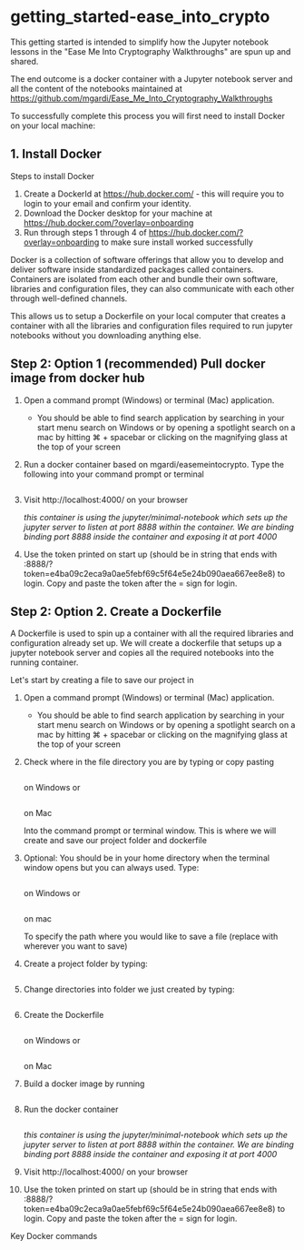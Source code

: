 # getting_started-ease_into_crypto

This getting started is intended to simplify how the Jupyter notebook lessons in the "Ease Me Into Cryptography Walkthroughs" are spun up and shared.

The end outcome is a docker container with a Jupyter notebook server and all the content of the notebooks maintained at https://github.com/mgardi/Ease_Me_Into_Cryptography_Walkthroughs

To successfully complete this process you will first need to install Docker on your local machine:

## 1. Install Docker

Steps to install Docker

1. Create a DockerId at https://hub.docker.com/ - this will require you to login to your email and confirm your identity.
2. Download the Docker desktop for your machine at https://hub.docker.com/?overlay=onboarding
3. Run through steps 1 through 4 of https://hub.docker.com/?overlay=onboarding to make sure install worked successfully

Docker is a collection of software offerings that allow you to develop and deliver software inside standardized packages called containers. Containers are isolated from each other and bundle their own software, libraries and configuration files, they can also communicate with each other through well-defined channels.

This allows us to setup a Dockerfile on your local computer that creates a container with all the libraries and configuration files required to run jupyter notebooks without you downloading anything else.

## Step 2: Option 1 (recommended) Pull docker image from docker hub

1. Open a command prompt (Windows) or terminal (Mac) application.

    * You should be able to find search application by searching in your start menu search on Windows or by opening a spotlight search on a mac by hitting ⌘ + spacebar or clicking on the magnifying glass at the top of your screen

2. Run a docker container based on mgardi/easemeintocrypto. Type the following into your command prompt or terminal
    ```docker run -p 4000:8888 mgardi/easemeintocrypto
    ```
3. Visit http://localhost:4000/ on your browser

    *this container is using the jupyter/minimal-notebook which sets up the jupyter server to listen at port 8888 within the container. We are binding binding port 8888 inside the container and exposing it at port 4000*

4. Use the token printed on start up (should be in string that ends with :8888/?token=e4ba09c2eca9a0ae5febf69c5f64e5e24b090aea667ee8e8) to login. Copy and paste the token after the = sign for login.

## Step 2: Option 2. Create a Dockerfile

A Dockerfile is used to spin up a container with all the required libraries and configuration already set up. We will create a dockerfile that setups up a jupyter notebook server and copies all the required notebooks into the running container.

Let's start by creating a file to save our project in
1. Open a command prompt (Windows) or terminal (Mac) application.

    * You should be able to find search application by searching in your start menu search on Windows or by opening a spotlight search on a mac by hitting ⌘ + spacebar or clicking on the magnifying glass at the top of your screen

2. Check where in the file directory you are by typing or copy pasting

    ```cd
    ```
    on Windows or

    ```pwd
    ```
    on Mac

    Into the command prompt or terminal window. This is where we will create and save our project folder and dockerfile

3. Optional: You should be in your home directory when the terminal window opens but you can always used. Type:
    ``` cd C:\<specify-your-path>
    ```
    on Windows or

    ``` cd /<specify-your-path>
    ```
    on mac

    To specify the path where you would like to save a file (replace <specify-your-path> with wherever you want to save)

4. Create a project folder by typing:
    ```mkdir easemeintocrypto
    ```
5. Change directories into folder we just created by typing:
    ```cd easemeintocrypto
    ```
6. Create the Dockerfile
    ```edit Dockerfile
    ```
    on Windows or

    ```nano Dockerfile
    ```
    on Mac

7. Build a docker image by running
    ```docker build --tag=easemeintocrypto .
    ```

8. Run the docker container
    ```docker run -p 4000:8888 easemeintocrypto
    ```
    *this container is using the jupyter/minimal-notebook which sets up the jupyter server to listen at port 8888 within the container. We are binding binding port 8888 inside the container and exposing it at port 4000*

9. Visit http://localhost:4000/ on your browser

10. Use the token printed on start up (should be in string that ends with :8888/?token=e4ba09c2eca9a0ae5febf69c5f64e5e24b090aea667ee8e8) to login. Copy and paste the token after the = sign for login.

Key Docker commands
